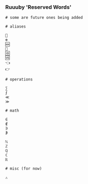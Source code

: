 
### Ruuuby 'Reserved Words'
```
# some are future ones being added

# aliases

🔑
❄️
🆕
🙈
🆔
🆚
👈
👉

# operations

∑
⨍
≪
≫

# math

∈
∉
∋
∌

ℕ
ℤ
ℚ
ℂ
ℝ

# misc (for now)

⚠️

```
